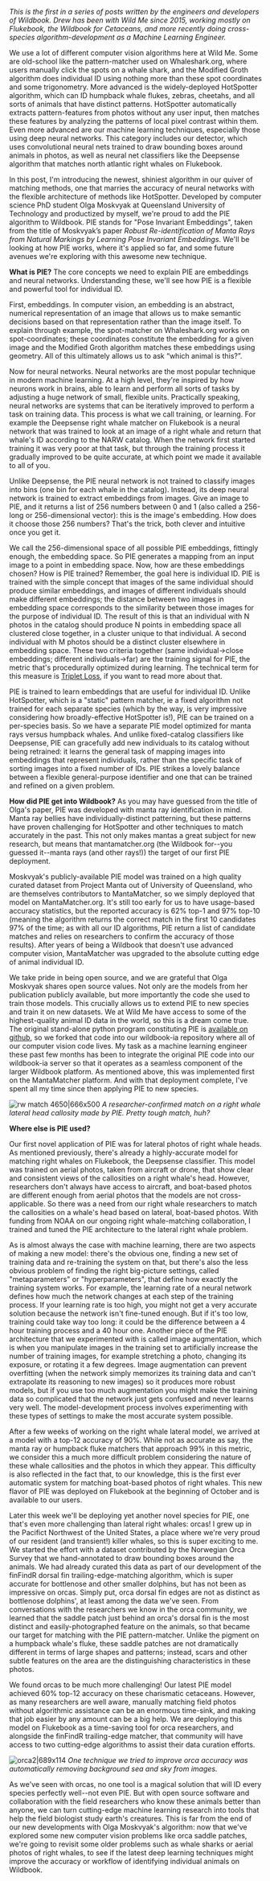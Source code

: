 *This is the first in a series of posts written by the engineers and developers of Wildbook. Drew has been with Wild Me since 2015, working mostly on Flukebook, the Wildbook for Cetaceans, and more recently doing cross-species algorithm-development as a Machine Learning Engineer.*

We use a lot of different computer vision algorithms here at Wild Me. Some are old-school like the pattern-matcher used on Whaleshark.org, where users manually click the spots on a whale shark, and the Modified Groth algorithm does individual ID using nothing more than these spot coordinates and some trigonometry. More advanced is the widely-deployed HotSpotter algorithm, which can ID humpback whale flukes, zebras, cheetahs, and all sorts of animals that have distinct patterns. HotSpotter automatically extracts pattern-features from photos without any user input, then matches these features by analyzing the patterns of local pixel contrast within them. Even more advanced are our machine learning techniques, especially those using deep neural networks. This category includes our detector, which uses convolutional neural nets trained to draw bounding boxes around animals in photos, as well as neural net classifiers like the Deepsense algorithm that matches north atlantic right whales on Flukebook.

In this post, I'm introducing the newest, shiniest algorithm in our quiver of matching methods, one that marries the accuracy of neural networks with the flexible architecture of methods like HotSpotter. Developed by computer science PhD student Olga Moskvyak at Queensland University of Technology and productized by myself, we're proud to add the PIE algorithm to Wildbook. PIE stands for "Pose Invariant Embeddings", taken from the title of Moskvyak’s paper *Robust Re-identification of Manta Rays from Natural Markings by Learning Pose Invariant Embeddings*. We'll be looking at how PIE works, where it's applied so far, and some future avenues we're exploring with this awesome new technique.


**What is PIE?**
The core concepts we need to explain PIE are embeddings and neural networks. Understanding these, we'll see how PIE is a flexible and powerful tool for individual ID.

First, embeddings. In computer vision, an embedding is an abstract, numerical representation of an image that allows us to make semantic decisions based on that representation rather than the image itself. To explain through example, the spot-matcher on Whaleshark.org works on spot-coordinates; these coordinates constitute the embedding for a given image and the Modified Groth algorithm matches these embeddings using geometry. All of this ultimately allows us to ask “which animal is this?”.

Now for neural networks. Neural networks are the most popular technique in modern machine learning. At a high level, they're inspired by how neurons work in brains, able to learn and perform all sorts of tasks by adjusting a huge network of small, flexible units. Practically speaking, neural networks are systems that can be iteratively improved to perform a task on training data. This process is what we call training, or learning. For example the Deepsense right whale matcher on Flukebook is a neural network that was trained to look at an image of a right whale and return that whale's ID according to the NARW catalog. When the network first started training it was very poor at that task, but through the training process it gradually improved to be quite accurate, at which point we made it available to all of you.

Unlike Deepsense, the PIE neural network is not trained to classify images into bins (one bin for each whale in the catalog). Instead, its deep neural network is trained to extract embeddings from images. Give an image to PIE, and it returns a list of 256 numbers between 0 and 1 (also called a 256-long or 256-dimensional vector): this is the image's embedding. How does it choose those 256 numbers? That's the trick, both clever and intuitive once you get it.

We call the 256-dimensional space of all possible PIE embeddings, fittingly enough, the embedding space. So PIE generates a mapping from an input image to a point in embedding space. Now, how are these embeddings chosen? How is PIE trained? Remember, the goal here is individual ID. PIE is trained with the simple concept that images of the same individual should produce similar embeddings, and images of different individuals should make different embeddings; the distance between two images in embedding space corresponds to the similarity between those images for the purpose of individual ID. The result of this is that an individual with N photos in the catalog should produce N points in embedding space all clustered close together, in a cluster unique to that individual. A second individual with M photos should be a distinct cluster elsewhere in embedding space. These two criteria together (same individual->close embeddings; different individuals->far) are the training signal for PIE, the metric that's procedurally optimized during learning. The technical term for this measure is [Triplet Loss](https://en.wikipedia.org/wiki/Triplet_loss), if you want to read more about that.

PIE is trained to learn embeddings that are useful for individual ID. Unlike HotSpotter, which is a "static" pattern matcher, ie a fixed algorithm not trained for each separate species (which by the way, is very impressive considering how broadly-effective HotSpotter is!), PIE can be trained on a per-species basis. So we have a separate PIE model optimized for manta rays versus humpback whales. And unlike fixed-catalog classifiers like Deepsense, PIE can gracefully add new individuals to its catalog without being retrained: it learns the general task of mapping images into embeddings that represent individuals, rather than the specific task of sorting images into a fixed number of IDs. PIE strikes a lovely balance between a flexible general-purpose identifier and one that can be trained and refined on a given problem.


**How did PIE get into Wildbook?**
As you may have guessed from the title of Olga's paper, PIE was developed with manta ray identification in mind. Manta ray bellies have individually-distinct patterning, but these patterns have proven challenging for HotSpotter and other techniques to match accurately in the past. This not only makes mantas a great subject for new research, but means that mantamatcher.org (the Wildbook for--you guessed it--manta rays (and other rays!)) the target of our first PIE deployment.

Moskvyak's publicly-available PIE model was trained on a high quality curated dataset from Project Manta out of University of Queensland, who are themselves contributors to MantaMatcher, so we simply deployed that model on MantaMatcher.org. It's still too early for us to have usage-based accuracy statistics, but the reported accuracy is 62% top-1 and 97% top-10 (meaning the algorithm returns the correct match in the first 10 candidates 97% of the time; as with all our ID algorithms, PIE return a list of candidate matches and relies on researchers to confirm the accuracy of those results). After years of being a Wildbook that doesn't use advanced computer vision, MantaMatcher was upgraded to the absolute cutting edge of animal individual ID.

We take pride in being open source, and we are grateful that Olga Moskvyak shares open source values. Not only are the models from her publication publicly available, but more importantly the code she used to train those models. This crucially allows us to extend PIE to new species and train it on new datasets. We at Wild Me have access to some of the highest-quality animal ID data in the world, so this is a dream come true. The original stand-alone python program constituting PIE is [available on github](https://github.com/olgamoskvyak/reid-manta), so we forked that code into our wildbook-ia repository where all of our computer vision code lives. My task as a machine learning engineer these past few months has been to integrate the original PIE code into our wildbook-ia server so that it operates as a seamless component of the larger Wildbook platform. As mentioned above, this was implemented first on the MantaMatcher platform. And with that deployment complete, I've spent all my time since then applying PIE to new species.


![rw match 4650|666x500](upload://hlXueO2XrNX7PeNbBTnQ41YGFtp.jpeg) 
*A researcher-confirmed match on a right whale lateral head callosity made by PIE. Pretty tough match, huh?*

**Where else is PIE used?**

Our first novel application of PIE was for lateral photos of right whale heads. As mentioned previously, there's already a highly-accurate model for matching right whales on Flukebook, the Deepsense classifier. This model was trained on aerial photos, taken from aircraft or drone, that show clear and consistent views of the callosities on a right whale's head. However, researchers don't always have access to aircraft, and boat-based photos are different enough from aerial photos that the models are not cross-applicable. So there was a need from our right whale researchers to match the callosities on a whale's head based on lateral, boat-based photos. With funding from NOAA on our ongoing right whale-matching collaboration, I trained and tuned the PIE architecture to the lateral right whale problem.

As is almost always the case with machine learning, there are two aspects of making a new model: there's the obvious one, finding a new set of training data and re-training the system on that, but there's also the less obvious problem of finding the right big-picture settings, called "metaparameters" or "hyperparameters", that define how exactly the training system works. For example, the learning rate of a neural network defines how much the network changes at each step of the training process. If your learning rate is too high, you might not get a very accurate solution because the network isn't fine-tuned enough. But if it's too low, training could take way too long: it could be the difference between a 4 hour training process and a 40 hour one. Another piece of the PIE architecture that we experimented with is called image augmentation, which is when you manipulate images in the training set to artificially increase the number of training images, for example stretching a photo, changing its exposure, or rotating it a few degrees. Image augmentation can prevent overfitting (when the network simply memorizes its training data and can't extrapolate its reasoning to new images) so it produces more robust models, but if you use too much augmentation you might make the training data so complicated that the network just gets confused and never learns very well. The model-development process involves experimenting with these types of settings to make the most accurate system possible.

After a few weeks of working on the right whale lateral model, we arrived at a model with a top-12 accuracy of 90%. While not as accurate as say, the manta ray or humpback fluke matchers that approach 99% in this metric, we consider this a much more difficult problem considering the nature of these whale callosities and the photos in which they appear. This difficulty is also reflected in the fact that, to our knowledge, this is the first ever automatic system for matching boat-based photos of right whales. This new flavor of PIE was deployed on Flukebook at the beginning of October and is available to our users.

Later this week we'll be deploying yet another novel species for PIE, one that's even more challenging than lateral right whales: orcas! I grew up in the Pacifict Northwest of the United States, a place where we're very proud of our resident (and transient!) killer whales, so this is super exciting to me. We started the effort with a dataset contributed by the Norwegian Orca Survey that we hand-annotated to draw bounding boxes around the animals. We had already curated this data as part of our development of the finFindR dorsal fin trailing-edge-matching algorithm, which is super accurate for bottlenose and other smaller dolphins, but has not been as impressive on orcas. Simply put, orca dorsal fin edges are not as distinct as bottlenose dolphins', at least among the data we've seen. From conversations with the researchers we know in the orca community, we learned that the saddle patch just behind an orca's dorsal fin is the most distinct and easily-photographed feature on the animals, so that became our target for matching with the PIE pattern-matcher. Unlike the pigment on a humpback whale's fluke, these saddle patches are not dramatically different in terms of large shapes and patterns; instead, scars and other subtle features on the area are the distinguishing characteristics in these photos.


We found orcas to be much more challenging! Our latest PIE model achieved 60% top-12 accuracy on these charismatic cetaceans. However, as many researchers are well aware, manually matching field photos without algorithmic assistance can be an enormous time-sink, and making that job easier by any amount can be a big help. We are deploying this model on Flukebook as a time-saving tool for orca researchers, and alongside the finFindR trailing-edge matcher, that community will have access to two cutting-edge algorithms to assist their data curation efforts.

![orca2|689x114](upload://qNkEiYsMuXGTDTqZ61MQHlzeRcT.jpeg) 
*One technique we tried to improve orca accuracy was automatically removing background sea and sky from images.*

As we've seen with orcas, no one tool is a magical solution that will ID every species perfectly well--not even PIE. But with open source software and collaboration with the field researchers who know these animals better than anyone, we can turn cutting-edge machine learning research into tools that help the field biologist study earth's creatures. This is far from the end of our new developments with Olga Moskvyak's algorithm: now that we've explored some new computer vision problems like orca saddle patches, we're going to revisit some older problems such as whale sharks or aerial photos of right whales, to see if the latest deep learning techniques might improve the accuracy or workflow of identifying individual animals on Wildbook.
